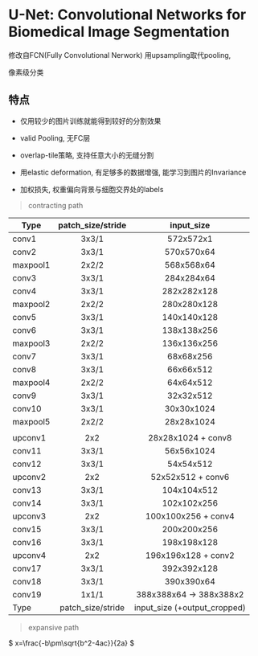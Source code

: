 # U-Net: Convolutional Networks for Biomedical Image Segmentation
修改自FCN(Fully Convolutional Nerwork) 用upsampling取代pooling,

像素级分类
## 特点
* 仅用较少的图片训练就能得到较好的分割效果
- valid Pooling, 无FC层
+ overlap-tile策略, 支持任意大小的无缝分割
- 用elastic deformation, 有足够多的数据增强, 能学习到图片的Invariance
+ 加权损失, 权重偏向背景与细胞交界处的labels
>contracting path

| Type        | patch_size/stride |  input_size       |  
| --------    |      :-----:      |    :----:         | 
| conv1       |       3x3/1       |     572x572x1     |   
| conv2       |       3x3/1       |     570x570x64    |
| maxpool1    |       2x2/2       |     568x568x64    |
| conv3       |       3x3/1       |     284x284x64    |  
| conv4       |       3x3/1       |     282x282x128   |
| maxpool2    |       2x2/2       |     280x280x128   |
| conv5       |       3x3/1       |     140x140x128   |
| conv6       |       3x3/1       |     138x138x256   |
| maxpool3    |       2x2/2       |     136x136x256   |
| conv7       |       3x3/1       |     68x68x256     |
| conv8       |       3x3/1       |     66x66x512     |
| maxpool4    |       2x2/2       |     64x64x512     |
| conv9       |       3x3/1       |     32x32x512     |
| conv10      |       3x3/1       |     30x30x1024    |
| maxpool5    |       2x2/2       |     28x28x1024    |
|                                                     | 
| upconv1       |       2x2         |     28x28x1024  + conv8     |   
| conv11        |       3x3/1       |     56x56x1024              |
| conv12        |       3x3/1       |     54x54x512               |
| upconv2       |       2x2         |     52x52x512   + conv6     |  
| conv13        |       3x3/1       |     104x104x512             |
| conv14        |       3x3/1       |     102x102x256             |
| upconv3       |       2x2         |     100x100x256 + conv4     |
| conv15        |       3x3/1       |     200x200x256             |
| conv16        |       3x3/1       |     198x198x128             |
| upconv4       |       2x2         |     196x196x128 + conv2     |
| conv17        |       3x3/1       |     392x392x128             |
| conv18        |       3x3/1       |     390x390x64              |
| conv19        |       1x1/1       |     388x388x64 -> 388x388x2 |
| Type          | patch_size/stride |input_size (+output_cropped) |
>expansive path

$ x=\frac{-b\pm\sqrt{b^2-4ac}}{2a} $